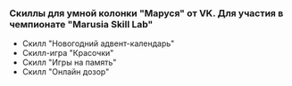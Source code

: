 ### Скиллы для умной колонки "Маруся" от VK. Для участия в чемпионате "Marusia Skill Lab"

- Скилл "Новогодний адвент-календарь"
- Скилл-игра "Красочки"
- Скилл "Игры на память"
- Скилл "Онлайн дозор"